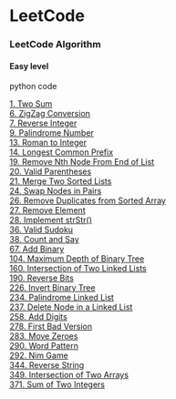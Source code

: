 LeetCode
========

### LeetCode Algorithm
#### Easy level
python code  


[1. Two Sum](http://nbviewer.jupyter.org/github/tsumy/LeetCode/blob/master/1.%20Two%20Sum.ipynb)  
[6. ZigZag Conversion](http://nbviewer.jupyter.org/github/tsumy/LeetCode/blob/master/6.%20ZigZag%20Conversion.ipynb)  
[7. Reverse Integer](http://nbviewer.jupyter.org/github/tsumy/LeetCode/blob/master/7.%20Reverse%20Integer.ipynb)  
[9. Palindrome Number](http://nbviewer.jupyter.org/github/tsumy/LeetCode/blob/master/9.%20Palindrome%20Number.ipynb)  
[13. Roman to Integer](http://nbviewer.jupyter.org/github/tsumy/LeetCode/blob/master/13.%20Roman%20to%20Integer.ipynb)  
[14. Longest Common Prefix](http://nbviewer.jupyter.org/github/tsumy/LeetCode/blob/master/14.%20Longest%20Common%20Prefix.ipynb)  
[19. Remove Nth Node From End of List](http://nbviewer.jupyter.org/github/tsumy/LeetCode/blob/master/19.%20Remove%20Nth%20Node%20From%20End%20of%20List.ipynb)  
[20. Valid Parentheses](http://nbviewer.jupyter.org/github/tsumy/LeetCode/blob/master/20.%20Valid%20Parentheses.ipynb)  
[21. Merge Two Sorted Lists](http://nbviewer.jupyter.org/github/tsumy/LeetCode/blob/master/21.%20Merge%20Two%20Sorted%20Lists.ipynb)  
[24. Swap Nodes in Pairs](http://nbviewer.jupyter.org/github/tsumy/LeetCode/blob/master/24.%20Swap%20Nodes%20in%20Pairs.ipynb)  
[26. Remove Duplicates from Sorted Array](http://nbviewer.jupyter.org/github/tsumy/LeetCode/blob/master/26.%20Remove%20Duplicates%20from%20Sorted%20Array.ipynb)  
[27. Remove Element](http://nbviewer.jupyter.org/github/tsumy/LeetCode/blob/master/27.%20Remove%20Element.ipynb)  
[28. Implement strStr()](http://nbviewer.jupyter.org/github/tsumy/LeetCode/blob/master/28.%20Implement%20strStr().ipynb)  
[36. Valid Sudoku](http://nbviewer.jupyter.org/github/tsumy/LeetCode/blob/master/36.%20Valid%20Sudoku.ipynb)  
[38. Count and Say](http://nbviewer.jupyter.org/github/tsumy/LeetCode/blob/master/38.%20Count%20and%20Say.ipynb)  
[67. Add Binary](http://nbviewer.jupyter.org/github/tsumy/LeetCode/blob/master/67.%20Add%20Binary.ipynb)  
[104. Maximum Depth of Binary Tree](http://nbviewer.jupyter.org/github/tsumy/LeetCode/blob/master/104.%20Maximum%20Depth%20of%20Binary%20Tree.ipynb)  
[160. Intersection of Two Linked Lists](http://nbviewer.jupyter.org/github/tsumy/LeetCode/blob/master/160.%20Intersection%20of%20Two%20Linked%20Lists.ipynb)  
[190. Reverse Bits](http://nbviewer.jupyter.org/github/tsumy/LeetCode/blob/master/190.%20Reverse%20Bits.ipynb)  
[226. Invert Binary Tree](http://nbviewer.jupyter.org/github/tsumy/LeetCode/blob/master/226.%20Invert%20Binary%20Tree.ipynb)  
[234. Palindrome Linked List](http://nbviewer.jupyter.org/github/tsumy/LeetCode/blob/master/234.%20Palindrome%20Linked%20List.ipynb)  
[237. Delete Node in a Linked List](http://nbviewer.jupyter.org/github/tsumy/LeetCode/blob/master/237.%20Delete%20Node%20in%20a%20Linked%20List.ipynb)  
[258. Add Digits](http://nbviewer.jupyter.org/github/tsumy/LeetCode/blob/master/258.%20Add%20Digits.ipynb)  
[278. First Bad Version](http://nbviewer.jupyter.org/github/tsumy/LeetCode/blob/master/278.%20First%20Bad%20Version.ipynb)  
[283. Move Zeroes](http://nbviewer.jupyter.org/github/tsumy/LeetCode/blob/master/283.%20Move%20Zeroes.ipynb)  
[290. Word Pattern](http://nbviewer.jupyter.org/github/tsumy/LeetCode/blob/master/290.%20Word%20Pattern.ipynb)  
[292. Nim Game](http://nbviewer.jupyter.org/github/tsumy/LeetCode/blob/master/292.%20Nim%20Game.ipynb)  
[344. Reverse String](http://nbviewer.jupyter.org/github/tsumy/LeetCode/blob/master/344.%20Reverse%20String.ipynb)  
[349. Intersection of Two Arrays](http://nbviewer.jupyter.org/github/tsumy/LeetCode/blob/master/349.%20Intersection%20of%20Two%20Arrays.ipynb)  
[371. Sum of Two Integers](http://nbviewer.jupyter.org/github/tsumy/LeetCode/blob/master/371.%20Sum%20of%20Two%20Integers.ipynb)  


[](http://nbviewer.jupyter.org/github/tsumy/LeetCode/blob/master/)  
[](http://nbviewer.jupyter.org/github/tsumy/LeetCode/blob/master/)  
[](http://nbviewer.jupyter.org/github/tsumy/LeetCode/blob/master/)  
[](http://nbviewer.jupyter.org/github/tsumy/LeetCode/blob/master/)  
[](http://nbviewer.jupyter.org/github/tsumy/LeetCode/blob/master/)  
[](http://nbviewer.jupyter.org/github/tsumy/LeetCode/blob/master/)  
[](http://nbviewer.jupyter.org/github/tsumy/LeetCode/blob/master/)  
[](http://nbviewer.jupyter.org/github/tsumy/LeetCode/blob/master/)  
[](http://nbviewer.jupyter.org/github/tsumy/LeetCode/blob/master/)  
[](http://nbviewer.jupyter.org/github/tsumy/LeetCode/blob/master/)  
[](http://nbviewer.jupyter.org/github/tsumy/LeetCode/blob/master/)  
